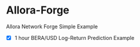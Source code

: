 # Allora-Forge
Allora Network Forge Simple Example

- [x] 1 hour BERA/USD Log-Return Prediction Example
